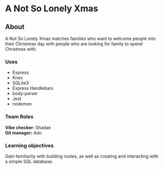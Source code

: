 # A Not So Lonely Xmas

## About

A Not So Lonely Xmas matches families who want to welcome people into their Christmas day with people who are looking for family to spend Christmas with.

### Uses

 - Express
 - Knex
 - SQLite3
 - Express Handlebars
 - body-parser
 - Jest
 - nodemon

### Team Roles

**Vibe checker:** Shadae  
**Git manager:** Ado

### Learning objectives

Gain familiarity with building routes, as well as creating and interacting with a simple SQL database.

